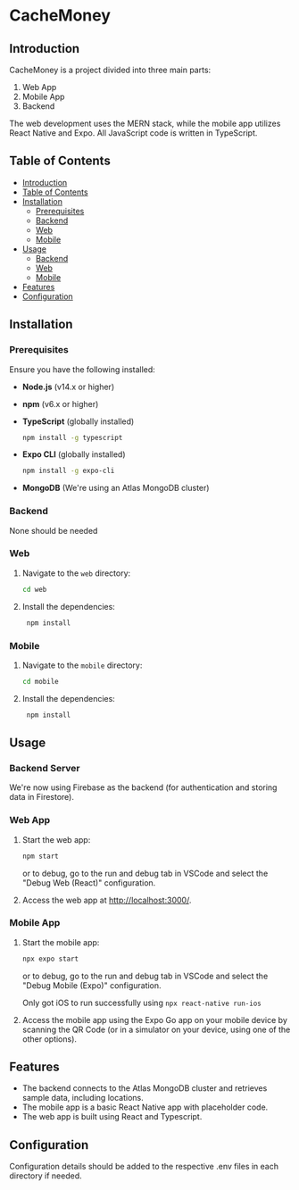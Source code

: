 # CacheMoney

## Introduction

CacheMoney is a project divided into three main parts:

1. Web App
2. Mobile App
3. Backend

The web development uses the MERN stack, while the mobile app utilizes React Native and Expo. All JavaScript code is written in TypeScript.

## Table of Contents

- [Introduction](#introduction)
- [Table of Contents](#table-of-contents)
- [Installation](#installation)
  - [Prerequisites](#prerequisites)
  - [Backend](#backend)
  - [Web](#web)
  - [Mobile](#mobile)
- [Usage](#usage)
  - [Backend](#backend-1)
  - [Web](#web-1)
  - [Mobile](#mobile-1)
- [Features](#features)
- [Configuration](#configuration)

## Installation

### Prerequisites

Ensure you have the following installed:

- **Node.js** (v14.x or higher)
- **npm** (v6.x or higher)
- **TypeScript** (globally installed)  

  ```sh
  npm install -g typescript
  ```

- **Expo CLI** (globally installed)  

  ```sh
  npm install -g expo-cli
  ```

- **MongoDB** (We're using an Atlas MongoDB cluster)

### Backend

None should be needed

### Web

1. Navigate to the `web` directory:

   ```sh
   cd web
   ```

2. Install the dependencies:

   ```sh
    npm install
    ```

### Mobile

1. Navigate to the `mobile` directory:

   ```sh
   cd mobile
   ```

2. Install the dependencies:

   ```sh
    npm install
    ```

## Usage

### Backend Server

We're now using Firebase as the backend (for authentication and storing data in Firestore).

### Web App

1. Start the web app:

   ```sh
   npm start
   ```

   or to debug, go to the run and debug tab in VSCode and select the "Debug Web (React)" configuration.

2. Access the web app at <http://localhost:3000/>.

### Mobile App

1. Start the mobile app:

   ```sh
   npx expo start
   ```

   or to debug, go to the run and debug tab in VSCode and select the "Debug Mobile (Expo)" configuration.

   Only got iOS to run successfully using `npx react-native run-ios` 

2. Access the mobile app using the Expo Go app on your mobile device by scanning the QR Code (or in a simulator on your device, using one of the other options).

## Features

- The backend connects to the Atlas MongoDB cluster and retrieves sample data, including locations.
- The mobile app is a basic React Native app with placeholder code.
- The web app is built using React and Typescript.

## Configuration

Configuration details should be added to the respective .env files in each directory if needed.
